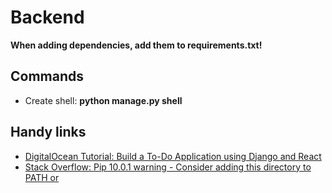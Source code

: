 # Backend

**When adding dependencies, add them to requirements.txt!**

## Commands

- Create shell: **python manage.py shell**

## Handy links

- [DigitalOcean Tutorial: Build a To-Do Application using Django and React](https://www.digitalocean.com/community/tutorials/build-a-to-do-application-using-django-and-react)
- [Stack Overflow: Pip 10.0.1 warning - Consider adding this directory to PATH or](https://stackoverflow.com/questions/49966547/pip-10-0-1-warning-consider-adding-this-directory-to-path-or)
